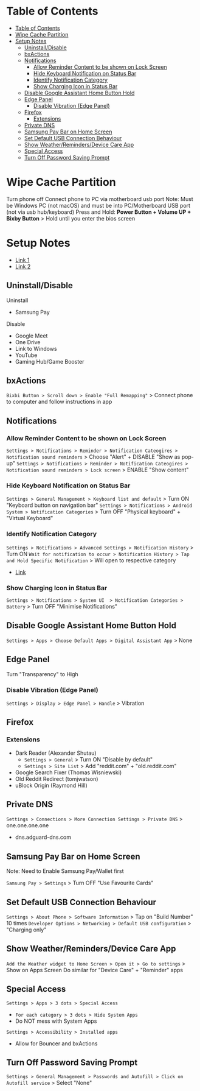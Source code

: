 # Table of Contents

- [Table of Contents](#table-of-contents)
- [Wipe Cache Partition](#wipe-cache-partition)
- [Setup Notes](#setup-notes)
  - [Uninstall/Disable](#uninstalldisable)
  - [bxActions](#bxactions)
  - [Notifications](#notifications)
    - [Allow Reminder Content to be shown on Lock Screen](#allow-reminder-content-to-be-shown-on-lock-screen)
    - [Hide Keyboard Notification on Status Bar](#hide-keyboard-notification-on-status-bar)
    - [Identify Notification Category](#identify-notification-category)
    - [Show Charging Icon in Status Bar](#show-charging-icon-in-status-bar)
  - [Disable Google Assistant Home Button Hold](#disable-google-assistant-home-button-hold)
  - [Edge Panel](#edge-panel)
    - [Disable Vibration (Edge Panel)](#disable-vibration-edge-panel)
  - [Firefox](#firefox)
    - [Extensions](#extensions)
  - [Private DNS](#private-dns)
  - [Samsung Pay Bar on Home Screen](#samsung-pay-bar-on-home-screen)
  - [Set Default USB Connection Behaviour](#set-default-usb-connection-behaviour)
  - [Show Weather/Reminders/Device Care App](#show-weatherremindersdevice-care-app)
  - [Special Access](#special-access)
  - [Turn Off Password Saving Prompt](#turn-off-password-saving-prompt)

# Wipe Cache Partition

Turn phone off
Connect phone to PC via motherboard usb port
Note: Must be Windows PC (not macOS) and must be into PC/Motherboard USB port (not via usb hub/keyboard)
Press and Hold: **Power Button + Volume UP + Bixby Button** > Hold until you enter the bios screen

# Setup Notes

- [Link 1](https://www.reddit.com/r/galaxys10/comments/bg2bb2/mega_pro_tips_make_the_most_of_your_s10_settings/)
- [Link 2](https://www.reddit.com/r/galaxys10/comments/bo2ohn/mega_pro_tips_part_2_make_the_most_of_your_s10/)

## Uninstall/Disable

Uninstall

- Samsung Pay

Disable

- Google Meet
- One Drive
- Link to Windows
- YouTube
- Gaming Hub/Game Booster

## bxActions

`Bixbi Button > Scroll down > Enable "Full Remapping"` > Connect phone to computer and follow instructions in app

## Notifications

### Allow Reminder Content to be shown on Lock Screen

`Settings > Notifications > Reminder > Notification Cateogires > Notification sound reminders` > Choose "Alert" + DISABLE "Show as pop-up"
`Settings > Notifications > Reminder > Notification Cateogires > Notification sound reminders > Lock screen` > ENABLE "Show content"

### Hide Keyboard Notification on Status Bar

`Settings > General Management > Keyboard list and default` > Turn ON "Keyboard button on navigation bar"
`Settings > Notifications > Android System > Notification Categories` > Turn OFF "Physical keyboard" + "Virtual Keyboard"

### Identify Notification Category

`Settings > Notifications > Advanced Settings > Notification History` > Turn ON
`Wait for notification to occur > Notification History > Tap and Hold Specific Notification` > Will open to respective category

- [Link](https://www.reddit.com/r/GalaxyS22/comments/yl45iq/how_to_identify_notification_category_on_android/)

### Show Charging Icon in Status Bar

`Settings > Notifications > System UI  > Notification Categories > Battery` > Turn OFF "Minimise Notifications"

## Disable Google Assistant Home Button Hold

`Settings > Apps > Choose Default Apps > Digital Assistant App` > None

## Edge Panel

Turn "Transparency" to High

### Disable Vibration (Edge Panel)

`Settings > Display > Edge Panel > Handle` > Vibration

## Firefox

### Extensions

- Dark Reader (Alexander Shutau)
  - `Settings > General` > Turn ON "Disable by default"
  - `Settings > Site List` > Add "reddit.com" + "old.reddit.com"
- Google Search Fixer (Thomas Wisniewski)
- Old Reddit Redirect (tomjwatson)
- uBlock Origin (Raymond Hill)

## Private DNS

`Settings > Connections > More Connection Settings > Private DNS` > one.one.one.one

- dns.adguard-dns.com

## Samsung Pay Bar on Home Screen

Note: Need to Enable Samsung Pay/Wallet first

`Samsung Pay > Settings` > Turn OFF "Use Favourite Cards"

## Set Default USB Connection Behaviour

`Settings > About Phone > Software Information` > Tap on "Build Number" 10 times
`Developer Options > Networking > Default USB configuration` > "Charging only"

## Show Weather/Reminders/Device Care App

`Add the Weather widget to Home Screen > Open it > Go to settings` > Show on Apps Screen
Do similar for "Device Care" + "Reminder" apps

## Special Access

`Settings > Apps > 3 dots > Special Access`

- `For each category > 3 dots > Hide System Apps`
- Do NOT mess with System Apps

`Settings > Accessibility > Installed apps`

- Allow for Bouncer and bxActions

## Turn Off Password Saving Prompt

`Settings > General Management > Passwords and Autofill > Click on Autofill service` > Select "None"
